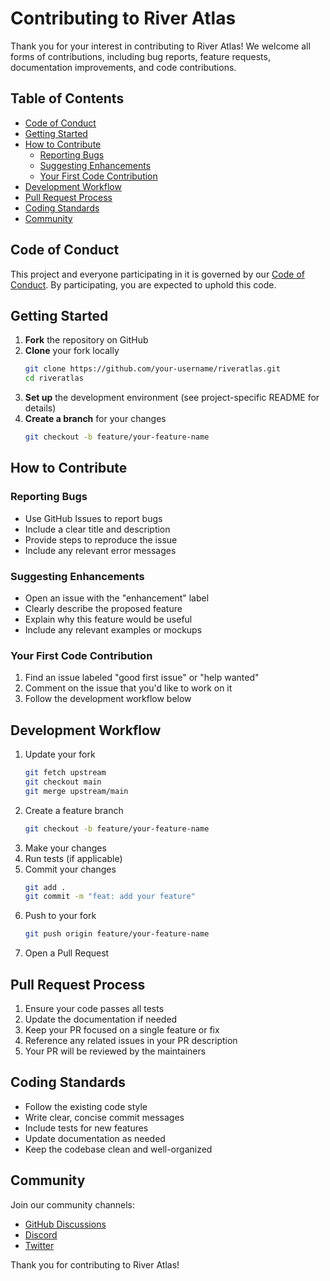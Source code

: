 # Contributing to River Atlas

Thank you for your interest in contributing to River Atlas! We welcome all forms of contributions, including bug reports, feature requests, documentation improvements, and code contributions.

## Table of Contents

- [Code of Conduct](#code-of-conduct)
- [Getting Started](#getting-started)
- [How to Contribute](#how-to-contribute)
  - [Reporting Bugs](#reporting-bugs)
  - [Suggesting Enhancements](#suggesting-enhancements)
  - [Your First Code Contribution](#your-first-code-contribution)
- [Development Workflow](#development-workflow)
- [Pull Request Process](#pull-request-process)
- [Coding Standards](#coding-standards)
- [Community](#community)

## Code of Conduct

This project and everyone participating in it is governed by our [Code of Conduct](CODE_OF_CONDUCT.md). By participating, you are expected to uphold this code.

## Getting Started

1. **Fork** the repository on GitHub
2. **Clone** your fork locally
   ```bash
   git clone https://github.com/your-username/riveratlas.git
   cd riveratlas
   ```
3. **Set up** the development environment (see project-specific README for details)
4. **Create a branch** for your changes
   ```bash
   git checkout -b feature/your-feature-name
   ```

## How to Contribute

### Reporting Bugs

- Use GitHub Issues to report bugs
- Include a clear title and description
- Provide steps to reproduce the issue
- Include any relevant error messages

### Suggesting Enhancements

- Open an issue with the "enhancement" label
- Clearly describe the proposed feature
- Explain why this feature would be useful
- Include any relevant examples or mockups

### Your First Code Contribution

1. Find an issue labeled "good first issue" or "help wanted"
2. Comment on the issue that you'd like to work on it
3. Follow the development workflow below

## Development Workflow

1. Update your fork
   ```bash
   git fetch upstream
   git checkout main
   git merge upstream/main
   ```
2. Create a feature branch
   ```bash
   git checkout -b feature/your-feature-name
   ```
3. Make your changes
4. Run tests (if applicable)
5. Commit your changes
   ```bash
   git add .
   git commit -m "feat: add your feature"
   ```
6. Push to your fork
   ```bash
   git push origin feature/your-feature-name
   ```
7. Open a Pull Request

## Pull Request Process

1. Ensure your code passes all tests
2. Update the documentation if needed
3. Keep your PR focused on a single feature or fix
4. Reference any related issues in your PR description
5. Your PR will be reviewed by the maintainers

## Coding Standards

- Follow the existing code style
- Write clear, concise commit messages
- Include tests for new features
- Update documentation as needed
- Keep the codebase clean and well-organized

## Community

Join our community channels:
- [GitHub Discussions](https://github.com/riveratlas/discussions)
- [Discord](https://discord.gg/riveratlas)
- [Twitter](https://twitter.com/RiverAtlasOrg)

Thank you for contributing to River Atlas!
